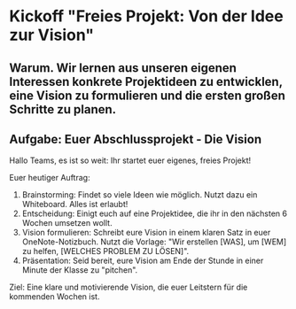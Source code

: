 # Kickoff "Freies Projekt: Von der Idee zur Vision"

## Warum. Wir lernen aus unseren eigenen Interessen konkrete Projektideen zu entwicklen, eine Vision zu formulieren und die ersten großen Schritte zu planen.

## Aufgabe: Euer Abschlussprojekt - Die Vision

Hallo Teams,
es ist so weit: Ihr startet euer eigenes, freies Projekt!

Euer heutiger Auftrag:
1. Brainstorming: Findet so viele Ideen wie möglich. Nutzt dazu ein Whiteboard. Alles ist erlaubt!
2. Entscheidung: Einigt euch auf eine Projektidee, die ihr in den nächsten 6 Wochen umsetzen wollt.
3. Vision formulieren: Schreibt eure Vision in einem klaren Satz in euer OneNote-Notizbuch. Nutzt die Vorlage: "Wir erstellen [WAS], um [WEM] zu helfen, [WELCHES PROBLEM ZU LÖSEN]".
4. Präsentation: Seid bereit, eure Vision am Ende der Stunde in einer Minute der Klasse zu "pitchen".

Ziel: Eine klare und motivierende Vision, die euer Leitstern für die kommenden Wochen ist. 

